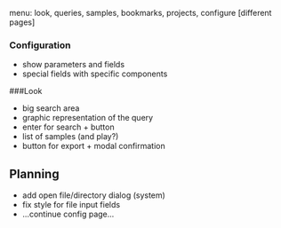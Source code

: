 
menu: look, queries, samples, bookmarks, projects, configure [different pages]

### Configuration
- show parameters and fields
- special fields with specific components


###Look
- big search area
- graphic representation of the query
- enter for search + button
- list of samples (and play?)
- button for export + modal confirmation

## Planning
- add open file/directory dialog (system)
- fix style for file input fields
- ...continue config page...
